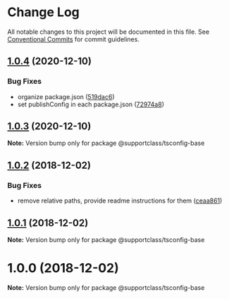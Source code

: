 # Change Log

All notable changes to this project will be documented in this file.
See [Conventional Commits](https://conventionalcommits.org) for commit guidelines.

## [1.0.4](https://github.com/SupportClass/tsconfigs/compare/v1.0.3...v1.0.4) (2020-12-10)


### Bug Fixes

* organize package.json ([519dac6](https://github.com/SupportClass/tsconfigs/commit/519dac6d7fb365600a52d6911724c351d457c4c3))
* set publishConfig in each package.json ([72974a8](https://github.com/SupportClass/tsconfigs/commit/72974a83d011a494e2ccfcd196fc8ec2d94af21b))





## [1.0.3](https://github.com/SupportClass/tsconfigs/compare/v1.0.2...v1.0.3) (2020-12-10)

**Note:** Version bump only for package @supportclass/tsconfig-base





## [1.0.2](https://github.com/SupportClass/tsconfigs/compare/v1.0.1...v1.0.2) (2018-12-02)


### Bug Fixes

* remove relative paths, provide readme instructions for them ([ceaa861](https://github.com/SupportClass/tsconfigs/commit/ceaa861))





## [1.0.1](https://github.com/SupportClass/tsconfigs/compare/v1.0.0...v1.0.1) (2018-12-02)

**Note:** Version bump only for package @supportclass/tsconfig-base





# 1.0.0 (2018-12-02)

**Note:** Version bump only for package @supportclass/tsconfig-base
